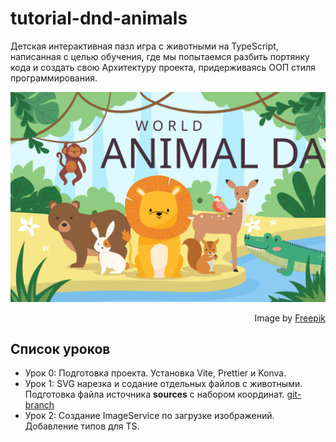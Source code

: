 # tutorial-dnd-animals
Детская интерактивная пазл игра с животными на TypeScript, написанная с целью обучения, где мы попытаемся разбить портянку кода и создать свою Архитектуру проекта, придерживаясь ООП стиля программирования.

![original-animal-day.svg](public/original-animal-day.svg)
<div dir="rtl">Image by <a href="https://www.freepik.com/free-vector/world-animal-day-flat-design-background_31240982.htm#&position=0&from_view=search&track=ais">Freepik</a></div>

## Список уроков
- Урок 0: Подготовка проекта. Установка Vite, Prettier и Konva.
- Урок 1: SVG нарезка и содание отдельных файлов c животными. Подготовка файла источника **sources** с набором координат. [git-branch](https://github.com/yesworld/tutorial-dnd-animals/tree/tutorial1-add-svg-animals-to-project)
- Урок 2: Создание ImageService по загрузке изображений. Добавление типов для TS.
